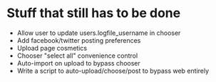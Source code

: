 Stuff that still has to be done
===============================

* Allow user to update users.logfile_username in chooser
* Add facebook/twitter posting preferences
* Upload page cosmetics
* Chooser "select all" convenience control
* Auto-import on upload to bypass chooser
* Write a script to auto-upload/choose/post to bypass web entirely
